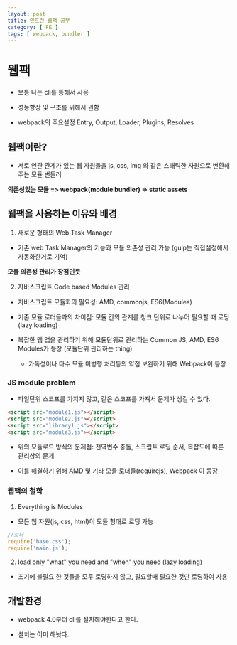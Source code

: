 ```yaml
---
layout: post
title: 인프런 웹팩 공부
category: [ FE ]
tags: [ webpack, bundler ]
---
```


# 웹팩

* 보통 나는 cli를 통해서 사용

* 성능향상 및 구조를 위해서 권함

* webpack의 주요설정 Entry, Output, Loader, Plugins, Resolves


## 웹팩이란?

* 서로 연관 관계가 있는 웹 자원들을 js, css, img 와 같은 스태틱한 자원으로 변환해주는 모듈 번들러

**의존성있는 모듈 => webpack(module bundler) => static assets**

## 웹팩을 사용하는 이유와 배경

1. 새로운 형태의 Web Task Manager

* 기존 web Task Manager의 기능과 모듈 의존성 관리 가능 (gulp는 직접설정해서 자동화한거로 기억)

**모듈 의존성 관리가 장점인듯**

2. 자바스크립트 Code based Modules 관리

* 자바스크립트 모듈화의 필요성: AMD, commonjs, ES6(Modules)

* 기존 모듈 로더들과의 차이점: 모듈 간의 관계를 청크 단위로 나누어 필요할 때 로딩(lazy loading)

* 복잡한 웹 앱을 관리하기 위해 모듈단위로 관리하는 Common JS, AMD, ES6 Modules가 등장 (모듈단위 관리하는 thing)
    + 가독성이나 다수 모듈 미병행 처리등의 약점 보완하기 위해 Webpack이 등장

### JS module problem

* 파일단위 스코프를 가지지 않고, 같은 스코프를 가져서 문제가 생길 수 있다.

```html
<script src="module1.js"></script>
<script src="module2.js"></script>
<script src="library1.js"></script>
<script src="module3.js"></script>
```

* 위의 모듈로드 방식의 문제점: 전역변수 충돌, 스크립트 로딩 순서, 복잡도에 따른 관리상의 문제

* 이를 해결하기 위해 AMD 및 기타 모듈 로더들(requirejs), Webpack 이 등장

### 웹팩의 철학

1. Everything is Modules

* 모든 웹 자원(js, css, html)이 모듈 형태로 로딩 가능
```javascript
//로더
require('base.css');
require('main.js');
```

2. load only "what" you need and "when" you need (lazy loading)

* 초기에 불필요 한 것들을 모두 로딩하지 않고, 필요할때 필요한 것만 로딩하여 사용


## 개발환경

* webpack 4.0부터 cli를 설치해야한다고 한다.

* 설치는 이미 해놧다.
